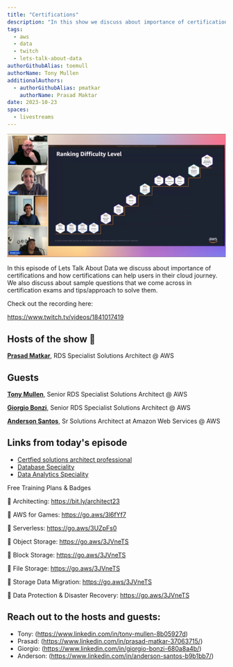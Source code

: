 ```yaml
---
title: "Certifications"
description: "In this show we discuss about importance of certifications and how certifications can help users in their cloud journey. We also discuss about sample questions that we come across in certification exams and tips/approach to solve them."
tags:
  - aws
  - data
  - twitch
  - lets-talk-about-data
authorGithubAlias: toemull
authorName: Tony Mullen
additionalAuthors:
  - authorGithubAlias: pmatkar
    authorName: Prasad Maktar
date: 2023-10-23
spaces:
  - livestreams
---
```


![Screenshot from the stream or an image related to the topic](images/show3.jpg)

In this episode of Lets Talk About Data we discuss about importance of certifications and how certifications can help users in their cloud journey. We also discuss about sample questions that we come across in certification exams and tips/approach to solve them.

Check out the recording here:

https://www.twitch.tv/videos/1841017419


## Hosts of the show 🎤

[**Prasad Matkar**](https://www.linkedin.com/in/prasad-matkar-37063715/), RDS Specialist Solutions Architect @ AWS

## Guests

[**Tony Mullen**](https://www.linkedin.com/in/tony-mullen-8b05927), Senior RDS Specialist Solutions Architect @ AWS

[**Giorgio Bonzi**](https://www.linkedin.com/in/giorgio-bonzi-680a8a4b/), Senior RDS Specialist Solutions Architect @ AWS

[**Anderson Santos**](https://www.linkedin.com/in/anderson-santos-b9b1bb7/), Sr Solutions Architect at Amazon Web Services @ AWS



## Links from today's episode

- [Certfied solutions architect professional](https://aws.amazon.com/certification/certified-solutions-architect-professional/using-an-oracle-database-gateway-to-connect-amazon-rds-custom-for-oracle-to-postgresql/)
- [Database Speciality](https://aws.amazon.com/certification/certified-database-specialty/?ch=sec&sec=rmg&d=1)
- [Data Analytics Speciality](https://aws.amazon.com/certification/certified-data-analytics-specialty/?ch=sec&sec=rmg&d=1)

Free Training Plans & Badges

🔸 Architecting: https://bit.ly/architect23

🔸 AWS for Games: https://go.aws/3l6fYf7

🔸 Serverless: https://go.aws/3UZpFs0

🔸 Object Storage: https://go.aws/3JVneTS

🔸 Block Storage: https://go.aws/3JVneTS

🔸 File Storage: https://go.aws/3JVneTS

🔸 Storage Data Migration: https://go.aws/3JVneTS

🔸 Data Protection & Disaster Recovery: https://go.aws/3JVneTS


## Reach out to the hosts and guests:

- Tony: (https://www.linkedin.com/in/tony-mullen-8b05927d)
- Prasad: (https://www.linkedin.com/in/prasad-matkar-37063715/)
- Giorgio: (https://www.linkedin.com/in/giorgio-bonzi-680a8a4b/)
- Anderson: (https://www.linkedin.com/in/anderson-santos-b9b1bb7/)
